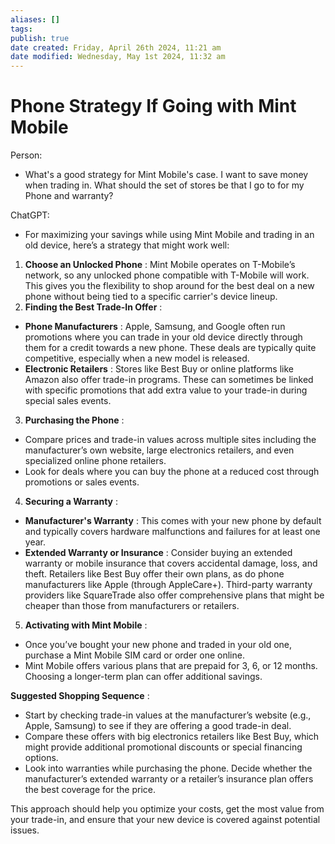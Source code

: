 ```yaml
---
aliases: []
tags: 
publish: true
date created: Friday, April 26th 2024, 11:21 am
date modified: Wednesday, May 1st 2024, 11:32 am
---
```


# Phone Strategy If Going with Mint Mobile
Person: 
- What's a good strategy for Mint Mobile's case.  I want to save money when trading in.  What should the set of stores be that I go to for my Phone and warranty?

ChatGPT: 
- For maximizing your savings while using Mint Mobile and trading in an old device, here’s a strategy that might work well: 
1. **Choose an Unlocked Phone** : Mint Mobile operates on T-Mobile’s network, so any unlocked phone compatible with T-Mobile will work. This gives you the flexibility to shop around for the best deal on a new phone without being tied to a specific carrier's device lineup. 
2. **Finding the Best Trade-In Offer** : 
- **Phone Manufacturers** : Apple, Samsung, and Google often run promotions where you can trade in your old device directly through them for a credit towards a new phone. These deals are typically quite competitive, especially when a new model is released. 
- **Electronic Retailers** : Stores like Best Buy or online platforms like Amazon also offer trade-in programs. These can sometimes be linked with specific promotions that add extra value to your trade-in during special sales events. 
3. **Purchasing the Phone** :
- Compare prices and trade-in values across multiple sites including the manufacturer’s own website, large electronics retailers, and even specialized online phone retailers.
- Look for deals where you can buy the phone at a reduced cost through promotions or sales events. 
4. **Securing a Warranty** : 
- **Manufacturer's Warranty** : This comes with your new phone by default and typically covers hardware malfunctions and failures for at least one year. 
- **Extended Warranty or Insurance** : Consider buying an extended warranty or mobile insurance that covers accidental damage, loss, and theft. Retailers like Best Buy offer their own plans, as do phone manufacturers like Apple (through AppleCare+). Third-party warranty providers like SquareTrade also offer comprehensive plans that might be cheaper than those from manufacturers or retailers. 
5. **Activating with Mint Mobile** :
- Once you’ve bought your new phone and traded in your old one, purchase a Mint Mobile SIM card or order one online.
- Mint Mobile offers various plans that are prepaid for 3, 6, or 12 months. Choosing a longer-term plan can offer additional savings.

**Suggested Shopping Sequence** :
- Start by checking trade-in values at the manufacturer’s website (e.g., Apple, Samsung) to see if they are offering a good trade-in deal.
- Compare these offers with big electronics retailers like Best Buy, which might provide additional promotional discounts or special financing options.
- Look into warranties while purchasing the phone. Decide whether the manufacturer’s extended warranty or a retailer’s insurance plan offers the best coverage for the price.

This approach should help you optimize your costs, get the most value from your trade-in, and ensure that your new device is covered against potential issues.
